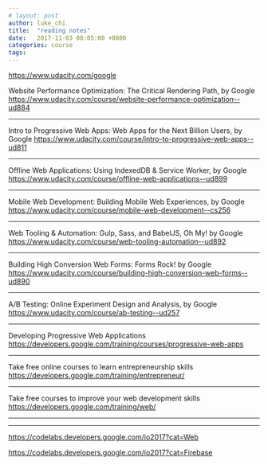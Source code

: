 ```yaml
---
# layout: post
author: luke_chi
title:  "reading notes"
date:   2017-11-03 08:05:00 +0800
categories: course
tags:
---
```


<https://www.udacity.com/google>

Website Performance Optimization: The Critical Rendering Path, by  Google
<https://www.udacity.com/course/website-performance-optimization--ud884>

---
Intro to Progressive Web Apps: Web Apps for the Next Billion Users, by  Google
<https://www.udacity.com/course/intro-to-progressive-web-apps--ud811>

---
Offline Web Applications: Using IndexedDB & Service Worker, by  Google
<https://www.udacity.com/course/offline-web-applications--ud899>

---
Mobile Web Development: Building Mobile Web Experiences, by  Google
<https://www.udacity.com/course/mobile-web-development--cs256>

---
Web Tooling & Automation: Gulp, Sass, and BabelJS, Oh My! by  Google
<https://www.udacity.com/course/web-tooling-automation--ud892>

---
Building High Conversion Web Forms: Forms Rock! by  Google
<https://www.udacity.com/course/building-high-conversion-web-forms--ud890>

---
A/B Testing: Online Experiment Design and Analysis, by  Google
<https://www.udacity.com/course/ab-testing--ud257>

---
Developing Progressive Web Applications
<https://developers.google.com/training/courses/progressive-web-apps>

---
Take free online courses to learn entrepreneurship skills
<https://developers.google.com/training/entrepreneur/>

---
Take free courses to improve your web development skills
<https://developers.google.com/training/web/>

---


---
<https://codelabs.developers.google.com/io2017?cat=Web>

<https://codelabs.developers.google.com/io2017?cat=Firebase>

